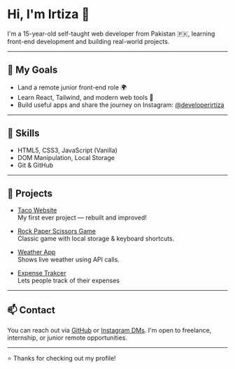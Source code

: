 # Hi, I'm Irtiza 👋

I'm a 15-year-old self-taught web developer from Pakistan 🇵🇰, learning front-end development and building real-world projects.

---

## 🚀 My Goals

- Land a remote junior front-end role 🌍
- Learn React, Tailwind, and modern web tools 🔧
- Build useful apps and share the journey on Instagram: [@developerirtiza](https://instagram.com/developerirtiza)

---

## 🧠 Skills

- HTML5, CSS3, JavaScript (Vanilla)
- DOM Manipulation, Local Storage
- Git & GitHub

---

## 📂 Projects

- [Taco Website](https://github.com/developerirtiza/taco-shop)  
  My first ever project — rebuilt and improved!
  
- [Rock Paper Scissors Game](https://github.com/developerirtiza/rock-paper-scissors-game)  
  Classic game with local storage & keyboard shortcuts.

- [Weather App](https://github.com/developerirtiza/weather-app/tree/master)  
  Shows live weather using API calls.

- [Expense Trakcer](https://github.com/developerirtiza/expense-tracker)  
  Lets people track of their expenses

---

## 📫 Contact

You can reach out via [GitHub](https://github.com/developerirtiza) or [Instagram DMs](https://instagram.com/developerirtiza). I'm open to freelance, internship, or junior remote opportunities.

---

⭐ Thanks for checking out my profile!

